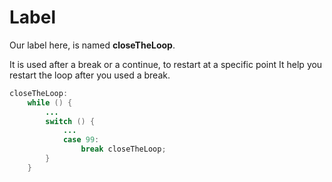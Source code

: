 # Label
Our label here, is named **closeTheLoop**.

It is used after a break or a continue, to restart at a specific point
It help you restart the loop after you used a break.

```java
closeTheLoop:
    while () {
        ...
        switch () {
            ...
            case 99:
                break closeTheLoop;
        }
    }

```